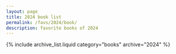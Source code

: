 ```yaml
---
layout: page
title: 2024 book list
permalink: /favs/2024/book/
description: favorite books of 2024
---
```


{% include archive_list.liquid category="books" archive="2024" %}
